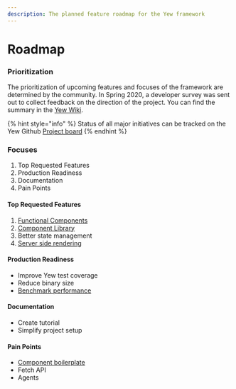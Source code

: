 ```yaml
---
description: The planned feature roadmap for the Yew framework
---
```


# Roadmap

### Prioritization

The prioritization of upcoming features and focuses of the framework are determined by the community. In Spring 2020, a developer survey was sent out to collect feedback on the direction of the project. You can find the summary in the [Yew Wiki](https://github.com/yewstack/yew/wiki/Dev-Survey-%5BSpring-2020%5D).

{% hint style="info" %}
Status of all major initiatives can be tracked on the Yew Github [Project board](https://github.com/yewstack/yew/projects)
{% endhint %}

### Focuses

1. Top Requested Features
2. Production Readiness
3. Documentation
4. Pain Points

#### Top Requested Features

1. [Functional Components](https://github.com/yewstack/yew/projects/3)
2. [Component Library](https://github.com/yewstack/yew/projects/4)
3. Better state management
4. [Server side rendering](https://github.com/yewstack/yew/projects/5)

#### Production Readiness

* Improve Yew test coverage
* Reduce binary size
* [Benchmark performance](https://github.com/yewstack/yew/issues/5)

#### Documentation

* Create tutorial
* Simplify project setup

#### Pain Points

* [Component boilerplate](https://github.com/yewstack/yew/issues/830)
* Fetch API
* Agents

